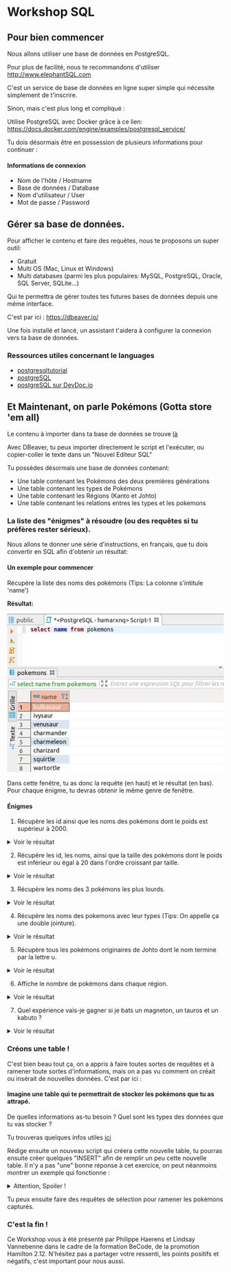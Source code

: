 # Workshop SQL

## Pour bien commencer

Nous allons utiliser une base de données en PostgreSQL.

Pour plus de facilité, nous te recommandons d'utiliser http://www.elephantSQL.com

C'est un service de base de données en ligne super simple qui nécessite simplement de t'inscrire.

Sinon, mais c'est plus long et compliqué :

Utilise PostgreSQL avec Docker grâce à ce lien:
https://docs.docker.com/engine/examples/postgresql_service/

Tu dois désormais être en possession de plusieurs informations pour continuer :

#### Informations de connexion

- Nom de l'hôte / Hostname
- Base de données / Database
- Nom d'utilisateur / User
- Mot de passe / Password

## Gérer sa base de données.

Pour afficher le contenu et faire des requêtes, nous te proposons un super outil:

- Gratuit
- Multi OS (Mac, Linux et Windows)
- Multi databases (parmi les plus populaires: MySQL, PostgreSQL, Oracle, SQL Server, SQLite...)

Qui te permettra de gérer toutes tes futures bases de données depuis une même interface.

C'est par ici : https://dbeaver.io/

Une fois installé et lancé, un assistant t'aidera à configurer la connexion vers ta base de données.

### Ressources utiles concernant le languages

* [postgresqltutorial](http://www.postgresqltutorial.com/)
* [postgreSQL](https://www.postgresql.org/)
* [postgreSQL sur DevDoc.io](https://devdocs.io/postgresql~11/)

## Et Maintenant, on parle Pokémons (Gotta store 'em all)

Le contenu à importer dans ta base de données se trouve [là](./exportsFiles/pokemons_Database.sql)

Avec DBeaver, tu peux importer directement le script et l'exécuter, ou copier-coller le texte dans un "Nouvel Editeur SQL"

Tu possèdes désormais une base de données contenant:

- Une table contenant les Pokémons des deux premières générations
- Une table contenant les types de Pokémons
- Une table contenant les Régions (Kanto et Johto)
- Une table contenant les relations entres les types et les pokemons


### La liste des "énigmes" à résoudre (ou des requêtes si tu préfères rester sérieux).

Nous allons te donner une série d'instructions, en français, que tu dois convertir en SQL afin d'obtenir un résultat:

#### Un exemple pour commencer

Récupère la liste des noms des pokémons (Tips: La colonne s'intitule 'name')

**Résultat:**

![Exemple de requête](./img/exemple.png)

Dans cette fenêtre, tu as donc la requête (en haut) et le résultat (en bas). Pour chaque énigme, tu devras obtenir le même genre de fenêtre.

#### Énigmes

1. Récupère les id ainsi que les noms des pokémons dont le poids est supérieur à 2000.

<details><summary>Voir le résultat</summary>
  <p>

| id  | name      |
| --- | --------- |
| 76  | golem     |
| 95  | onix      |
| 130 | gyarados  |
| 131 | lapras    |
| 143 | snorlax   |
| 149 | dragonite |
| 208 | steelix   |
| 226 | mantine   |
| 248 | tyranitar |
| 249 | lugia     |

  </p></details>

2. Récupère les id, les noms, ainsi que la taille des pokémons dont le poids est inférieur ou égal à 20 dans l'ordre croissant par taille.

<details><summary>Voir le résultat</summary>
  <p>
    
| id  | name       | height |
| --- | ---------- | ------ |
| 50  | diglett    | 2      |
| 177 | natu       | 2      |
| 16  | pidgey     | 3      |
| 21  | spearow    | 3      |
| 172 | pichu      | 3      |
| 174 | igglybuff  | 3      |
| 175 | togepi     | 3      |
| 191 | sunkern    | 3      |
| 187 | hoppip     | 4      |
| 109 | koffing    | 6      |
| 188 | skiploom   | 6      |
| 200 | misdreavus | 7      |
| 92  | gastly     | 13     |
| 93  | haunter    | 16     |

  </p></details>
  
3. Récupère les noms des 3 pokémons les plus lourds.

<details><summary>Voir le résultat</summary>
  <p>

| name    |
| ------- |
| snorlax |
| steelix |
| golem   |

  </p></details>
  
4. Récupère les noms des pokemons avec leur types (Tips: On appelle ça une double jointure).

<details><summary>Voir le résultat</summary>
  <p>

| name       | type   |
| ---------- | ------ |
| bulbasaur  | poison |
| bulbasaur  | grass  |
| ivysaur    | poison |
| ivysaur    | grass  |
| venusaur   | poison |
| venusaur   | grass  |
| charmander | fire   |
| charmeleon | fire   |
| charizard  | flying |
| charizard  | fire   |
| ...        | ...    |

  </p></details>
  
5. Récupère tous les pokémons originaires de Johto dont le nom termine par la lettre u.

<details><summary>Voir le résultat</summary>
  <p>

| name     | type  |
| -------- | ----- |
| chinchou | johto |
| pichu    | johto |
| natu     | johto |
| xatu     | johto |
| raikou   | johto |

  </p></details>

6. Affiche le nombre de pokémons dans chaque région.

<details><summary>Voir le résultat</summary>
  <p>

| Sum | name  |
| --- | ----- |
| 151 | kanto |
| 200 | johto |

  </p></details>

7. Quel expérience vais-je gagner si je bats un magneton, un tauros et un kabuto ?

<details><summary>Voir le résultat</summary>
  <p>

| Total |
| ----- |
| 406   |

  </p></details>

### Créons une table ! 

C'est bien beau tout ça, on a appris à faire toutes sortes de requêtes et à ramener toute sortes d'informations, mais on a pas vu comment on créait ou insérait de nouvelles données. C'est par ici :

#### Imagine une table qui te permettrait de stocker les pokémons que tu as attrapé. 

De quelles informations as-tu besoin ? Quel sont les types des données que tu vas stocker ? 

Tu trouveras quelques infos utiles [ici](http://www.postgresqltutorial.com/postgresql-serial/)

Rédige ensuite un nouveau script qui créera cette nouvelle table, tu pourras ensuite créer quelques "INSERT" afin de remplir un peu cette nouvelle table. Il n'y a pas "une" bonne réponse à cet exercice, on peut néanmoins montrer un exemple qui fonctionne : 

<details>
  <summary>Attention, Spoiler !</summary>
  <div>
    <code>
        CREATE TABLE catched (
          id SERIAL PRIMARY KEY,
          pokemon_id INT REFERENCES pokemons(id),
          catched_at TIMESTAMP N0T NULL DEFAULT CURRENT_TIMESTAMP,
          deleted_at TIMESTAMP
        );
    </code>
    <code>
        INSERT INTO catched (
          pokemon_id
        ) VALUES 
        (58),
        (25), 
        (189);
    </code>
  </div>
</details>

Tu peux ensuite faire des requêtes de sélection pour ramener les pokémons capturés.

### C'est la fin !

Ce Workshop vous à été présenté par Philippe Haerens et Lindsay Vannebenne dans le cadre de la formation BeCode, de la promotion Hamilton 2.12. N'hésitez pas a partager votre ressenti, les points positifs et négatifs, c'est important pour nous aussi.


